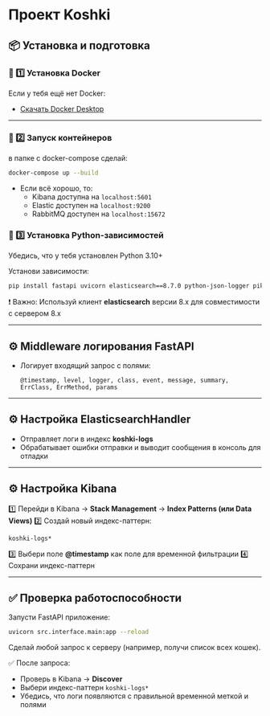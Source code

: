 # Проект Koshki

## 📦 Установка и подготовка

### 🔹 1️⃣ Установка Docker

Если у тебя ещё нет Docker:

- [Скачать Docker Desktop](https://www.docker.com/products/docker-desktop/)

---

### 🔹 2️⃣ Запуск контейнеров

в папке с docker-compose сделай:

```bash
docker-compose up --build
```
- Если всё хорошо, то:
  - Kibana доступна на ```localhost:5601```
  - Elastic доступен на ```localhost:9200```
  - RabbitMQ доступен на ```localhost:15672```


### 🔹 3️⃣  Установка Python-зависимостей

Убедись, что у тебя установлен Python 3.10+

Установи зависимости:
```bash
pip install fastapi uvicorn elasticsearch==8.7.0 python-json-logger pika
```

❗ Важно: Используй клиент **elasticsearch** версии 8.x для совместимости с сервером 8.x

---

## ⚙️ Middleware логирования FastAPI

* Логирует входящий запрос с полями:

  ```
  @timestamp, level, logger, class, event, message, summary, ErrClass, ErrMethod, params
  ```
---

## ⚙️ Настройка ElasticsearchHandler

* Отправляет логи в индекс **koshki-logs**
* Обрабатывает ошибки отправки и выводит сообщения в консоль для отладки

---

## ⚙️ Настройка Kibana

1️⃣ Перейди в Kibana → **Stack Management** → **Index Patterns (или Data Views)**
2️⃣ Создай новый индекс-паттерн:

```
koshki-logs*
```

3️⃣ Выбери поле **@timestamp** как поле для временной фильтрации
4️⃣ Сохрани индекс-паттерн

---

## ✅ Проверка работоспособности

Запусти FastAPI приложение:

```bash
uvicorn src.interface.main:app --reload
```

Сделай любой запрос к серверу (например, получи список всех кошек).

✅ После запроса:

* Проверь в Kibana → **Discover**
* Выбери индекс-паттерн `koshki-logs*`
* Убедись, что логи появляются с правильной временной меткой и полями

